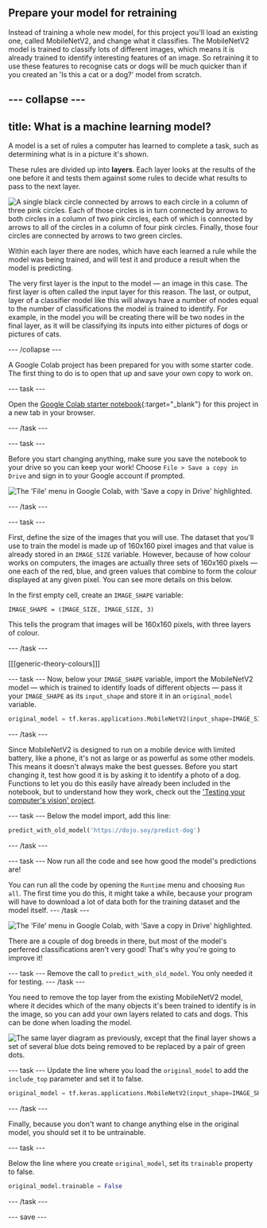 ## Prepare your model for retraining

Instead of training a whole new model, for this project you'll load an existing one, called MobileNetV2, and change what it classifies. The MobileNetV2 model is trained to classify lots of different images, which means it is already trained to identify interesting features of an image. So retraining it to use these features to recognise cats or dogs will be much quicker than if you created an 'Is this a cat or a dog?' model from scratch.

--- collapse ---
---
title: What is a machine learning model?
---

A model is a set of rules a computer has learned to complete a task, such as determining what is in a picture it's shown.

These rules are divided up into **layers**. Each layer looks at the results of the one before it and tests them against some rules to decide what results to pass to the next layer.

![A single black circle connected by arrows to each circle in a column of three pink circles. Each of those circles is in turn connected by arrows to both circles in a column of two pink circles, each of which is connected by arrows to all of the circles in a column of four pink circles. Finally, those four circles are connected by arrows to two green circles.](images/neural_network_diagram.png)

Within each layer there are nodes, which have each learned a rule while the model was being trained, and will test it and produce a result when the model is predicting.

The very first layer is the input to the model — an image in this case. The first layer is often called the input layer for this reason. The last, or output, layer of a classifier model like this will always have a number of nodes equal to the number of classifications the model is trained to identify. For example, in the model you will be creating there will be two nodes in the final layer, as it will be classifying its inputs into either pictures of dogs or pictures of cats.

--- /collapse ---

A Google Colab project has been prepared for you with some starter code. The first thing to do is to open that up and save your own copy to work on.

--- task ---

Open the [Google Colab starter notebook](https://colab.research.google.com/drive/1uKqhEOSu9pIKVwgw4GOHqeq-jzPaYYMH#scrollTo=gebsfn75wKRg){:target="_blank"}  for this project in a new tab in your browser.

--- /task ---

--- task ---

Before you start changing anything, make sure you save the notebook to your drive so you can keep your work! Choose `File > Save a copy in Drive` and sign in to your Google account if prompted.

![The 'File' menu in Google Colab, with 'Save a copy in Drive' highlighted.](images/save_to_drive.png)

--- /task ---

--- task ---

First, define the size of the images that you will use. The dataset that you'll use to train the model is made up of 160x160 pixel images and that value is already stored in an `IMAGE_SIZE` variable. However, because of how colour works on computers, the images are actually three sets of 160x160 pixels — one each of the red, blue, and green values that combine to form the colour displayed at any given pixel. You can see more details on this below.

In the first empty cell, create an `IMAGE_SHAPE` variable:

```python3
IMAGE_SHAPE = (IMAGE_SIZE, IMAGE_SIZE, 3)
```

This tells the program that images will be 160x160 pixels, with three layers of colour.

--- /task ---

[[[generic-theory-colours]]]

--- task ---
Now, below your `IMAGE_SHAPE` variable, import the MobileNetV2 model — which is trained to identify loads of different objects — pass it your `IMAGE_SHAPE` as its `input_shape` and store it in an `original_model` variable.

```python
original_model = tf.keras.applications.MobileNetV2(input_shape=IMAGE_SIZE)
```
--- /task ---

Since MobileNetV2 is designed to run on a mobile device with limited battery, like a phone, it's not as large or as powerful as some other models. This means it doesn't always make the best guesses. Before you start changing it, test how good it is by asking it to identify a photo of a dog. Functions to let you do this easily have already been included in the notebook, but to understand how they work, check out the ['Testing your computer's vision' project](#).

--- task ---
Below the model import, add this line:

```python
predict_with_old_model('https://dojo.soy/predict-dog')
```

--- /task ---

--- task ---
Now run all the code and see how good the model's predictions are!

You can run all the code by opening the `Runtime` menu and choosing `Run all`. The first time you do this, it might take a while, because your program will have to download a lot of data both for the training dataset and the model itself.
--- /task ---

![The 'File' menu in Google Colab, with 'Save a copy in Drive' highlighted.](images/dog_prediction_original.png)

There are a couple of dog breeds in there, but most of the model's perferred classifications aren't very good! That's why you're going to improve it!

--- task ---
Remove the call to `predict_with_old_model`. You only needed it for testing.
--- /task ---

You need to remove the top layer from the existing MobileNetV2 model, where it decides which of the many objects it's been trained to identify is in the image, so you can add your own layers related to cats and dogs. This can be done when loading the model.

![The same layer diagram as previously, except that the final layer shows a set of several blue dots being removed to be replaced by a pair of green dots.](images/layer_change.png)

--- task ---
Update the line where you load the `original_model` to add the `include_top` parameter and set it to false.

```python
original_model = tf.keras.applications.MobileNetV2(input_shape=IMAGE_SHAPE, include_top=False)
```
--- /task ---

Finally, because you don't want to change anything else in the original model, you should set it to be untrainable.

--- task ---

Below the line where you create `original_model`, set its `trainable` property to false.

```python
original_model.trainable = False
```

--- /task ---

--- save ---
